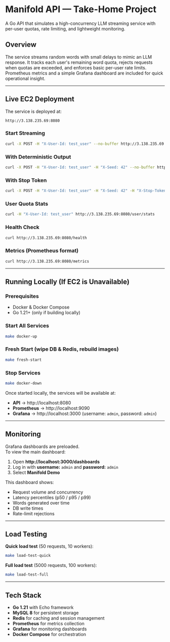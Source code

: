 # Manifold API — Take-Home Project

A Go API that simulates a high-concurrency LLM streaming service with per-user quotas, rate limiting, and lightweight monitoring.

## Overview

The service streams random words with small delays to mimic an LLM response. It tracks each user's remaining word quota, rejects requests when quotas are exceeded, and enforces basic per-user rate limits.  
Prometheus metrics and a simple Grafana dashboard are included for quick operational insight.

---

## Live EC2 Deployment

The service is deployed at:

```
http://3.138.235.69:8080
```

### Start Streaming

```bash
curl -X POST -H "X-User-Id: test_user" --no-buffer http://3.138.235.69:8080/generate-data
```

### With Deterministic Output

```bash
curl -X POST -H "X-User-Id: test_user" -H "X-Seed: 42" --no-buffer http://3.138.235.69:8080/generate-data
```


### With Stop Token

```bash
curl -X POST -H "X-User-Id: test_user" -H "X-Seed: 42" -H "X-Stop-Token: by" --no-buffer http://3.138.235.69:8080/generate-data
```

### User Quota Stats

```bash
curl -H "X-User-Id: test_user" http://3.138.235.69:8080/user/stats
```

### Health Check

```bash
curl http://3.138.235.69:8080/health
```

### Metrics (Prometheus format)

```bash
curl http://3.138.235.69:8080/metrics
```

---

## Running Locally (If EC2 is Unavailable)

### Prerequisites

- Docker & Docker Compose
- Go 1.21+ (only if building locally)

### Start All Services

```bash
make docker-up
```

### Fresh Start (wipe DB & Redis, rebuild images)

```bash
make fresh-start
```

### Stop Services

```bash
make docker-down
```

Once started locally, the services will be available at:

- **API** → http://localhost:8080
- **Prometheus** → http://localhost:9090
- **Grafana** → http://localhost:3000 (username: `admin`, password: `admin`)

---

## Monitoring

Grafana dashboards are preloaded.  
To view the main dashboard:

1. Open **http://localhost:3000/dashboards**
2. Log in with **username:** `admin` and **password:** `admin`
3. Select **Manifold Demo**

This dashboard shows:

- Request volume and concurrency
- Latency percentiles (p50 / p95 / p99)
- Words generated over time
- DB write times
- Rate-limit rejections

---

## Load Testing

**Quick load test** (50 requests, 10 workers):

```bash
make load-test-quick
```

**Full load test** (5000 requests, 100 workers):

```bash
make load-test-full
```

---

## Tech Stack

- **Go 1.21** with Echo framework
- **MySQL 8** for persistent storage
- **Redis** for caching and session management
- **Prometheus** for metrics collection
- **Grafana** for monitoring dashboards
- **Docker Compose** for orchestration
